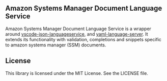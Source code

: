 ## Amazon Systems Manager Document Language Service

Amazon Systems Manager Document Language Service is a wrapper around [vscode-json-languageservice](https://github.com/microsoft/vscode-json-languageservice), and [yaml-language-server](https://github.com/redhat-developer/yaml-language-server#readme). It extends its functionality with validation, completions and snippets specific to amazon systems manager (SSM) documents.

## License

This library is licensed under the MIT License. See the LICENSE file.

